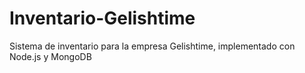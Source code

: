 # Inventario-Gelishtime
Sistema de inventario para la empresa Gelishtime, implementado con Node.js y MongoDB
